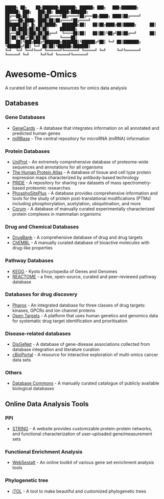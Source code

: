 ```
█████╗ ██╗    ██╗███████╗███████╗ ██████╗ ███╗   ███╗███████╗     ██████╗ ███╗   ███╗██╗ ██████╗███████╗
██╔══██╗██║    ██║██╔════╝██╔════╝██╔═══██╗████╗ ████║██╔════╝    ██╔═══██╗████╗ ████║██║██╔════╝██╔════╝
███████║██║ █╗ ██║█████╗  ███████╗██║   ██║██╔████╔██║█████╗      ██║   ██║██╔████╔██║██║██║     ███████╗
██╔══██║██║███╗██║██╔══╝  ╚════██║██║   ██║██║╚██╔╝██║██╔══╝      ██║   ██║██║╚██╔╝██║██║██║     ╚════██║
██║  ██║╚███╔███╔╝███████╗███████║╚██████╔╝██║ ╚═╝ ██║███████╗    ╚██████╔╝██║ ╚═╝ ██║██║╚██████╗███████║
╚═╝  ╚═╝ ╚══╝╚══╝ ╚══════╝╚══════╝ ╚═════╝ ╚═╝     ╚═╝╚══════╝     ╚═════╝ ╚═╝     ╚═╝╚═╝ ╚═════╝╚══════╝
```

# Awesome-Omics
A curated list of awesome resources for omics data analysis

## Databases

### Gene Databases
* [GeneCards](https://www.genecards.org/) - A database that integrates information on all annotated and predicted human genes
* [miRBase](http://www.mirbase.org/) - The central repository for microRNA (miRNA) information

### Protein Databases
* [UniProt](https://www.uniprot.org/) - An extremely comprehensive database of proteome-wide sequences and annotations for all organisms
* [The Human Protein Atlas](https://www.proteinatlas.org) - A database of tissue and cell type protein expression maps characterized by antibody-based technology 
* [PRIDE](https://www.ebi.ac.uk/pride) - A repository for sharing raw datasets of mass spectrometry-based proteomic researches
* [PhosphoSitePlus](https://phosphosite.org) - A database provides comprehensive information and tools for the study of protein post-translational modifications (PTMs) including phosphorylation, acetylation, ubiquitination, and more
* [Corum](https://mips.helmholtz-muenchen.de/corum/) - A database of manually curated experimentally characterized protein complexes in mammalian organisms


### Drug and Chemical Databases
* [DrugBank](https://go.drugbank.com/) - A comprehensive database of drug and drug targets
* [ChEMBL](https://www.ebi.ac.uk/chembl/) - A manually curated database of bioactive molecules with drug-like properties


### Pathway Databases
* [KEGG](https://www.genome.jp/kegg) - Kyoto Encyclopedia of Genes and Genomes
* [REACTOME](https://reactome.org) - a free, open-source, curated and peer-reviewed pathway database

### Databases for drug discovery
* [Pharos](https://pharos.nih.gov) - An integrated database for three classes of drug targets: kinases, GPCRs and ion channel proteins
* [Open Targets](https://www.opentargets.org/) - A platform that uses human genetics and genomics data for systematic drug target identification and prioritisation

### Disease-related databases
* [DisGeNet](https://disgenet.org) - A database of gene-disease associations collected from database integration and literature curation
* [cBioPortal](https://www.cbioportal.org/) - A resource for interactive exploration of multi-omics cancer data sets

### Others
* [Database Commons](https://ngdc.cncb.ac.cn/databasecommons/) - A manually curated catalogue of publicly available biological databases

## Online Data Analysis Tools

### PPI
* [STRING](https://string-db.org/) - A website provides customizable protein-protein networks, and functional characterization of user-uploaded gene/measurement sets

### Functional Enrichment Analysis
* [WebSestalt](http://www.webgestalt.org/) - An online toolkit of various gene set enrichment analysis tools

### Phylogenetic tree
* [iTOL](https://itol.embl.de) - A tool to make beautiful and customized phylogenetic trees
